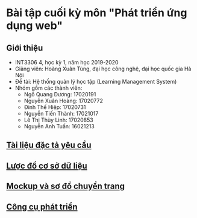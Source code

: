 # Bài tập cuối kỳ môn "Phát triển ứng dụng web"

## Giới thiệu

* INT3306 4, học kỳ 1, năm học 2019-2020
* Giảng viên: Hoàng Xuân Tùng, đại học công nghệ, đại học quốc gia Hà Nội
* Đề tài: Hệ thống quản lý học tập (Learning Management System)
* Nhóm gồm các thành viên:
    * Ngô Quang Dương: 17020191
    * Nguyễn Xuân Hoàng: 17020772
    * Đinh Thế Hiệp: 17020731
    * Nguyễn Tiến Thành: 17021017
    * Lê Thị Thùy Linh: 17020853
    * Nguyễn Anh Tuấn: 16021213

## [Tài liệu đặc tả yêu cầu](./docs/SRS.md)

## [Lược đồ cơ sở dữ liệu](./docs/ERD.md)

## [Mockup và sơ đồ chuyển trang](https://figma.com/file/VmJMXevNuRBfDTOJHPXyHi/UI)

## [Công cụ phát triển](./docs/tools.md)
